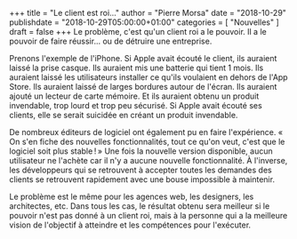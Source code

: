 +++
title      = "Le client est roi..."
author     = "Pierre Morsa"
date        = "2018-10-29"
publishdate = "2018-10-29T05:00:00+01:00" 
categories = [ "Nouvelles" ]
draft      = false
+++
Le problème, c'est qu'un client roi a le pouvoir. Il a le pouvoir de faire réussir... ou de détruire une entreprise.

Prenons l'exemple de l'iPhone. Si Apple avait écouté le client, ils auraient laissé la prise casque. Ils auraient mis une batterie qui tient 1 mois. Ils auraient laissé les utilisateurs installer ce qu'ils voulaient en dehors de l'App Store. Ils auraient laissé de larges bordures autour de l'écran. Ils auraient ajouté un lecteur de carte mémoire. Et ils auraient obtenu un produit invendable, trop lourd et trop peu sécurisé. Si Apple avait écouté ses clients, elle se serait suicidée en créant un produit invendable.

De nombreux éditeurs de logiciel ont également pu en faire l'expérience. « On s'en fiche des nouvelles fonctionnalités, tout ce qu'on veut, c'est que le logiciel soit plus stable ! » Une fois la nouvelle version disponible, aucun utilisateur ne l'achète car il n'y a aucune nouvelle fonctionnalité. À l'inverse, les développeurs qui se retrouvent à accepter toutes les demandes des clients se retrouvent rapidement avec une bouse impossible à maintenir.

Le problème est le même pour les agences web, les designers, les architectes, etc. Dans tous les cas, le résultat obtenu sera meilleur si le pouvoir n'est pas donné à un client roi, mais à la personne qui a la meilleure vision de l'objectif à atteindre et les compétences pour l'exécuter.

